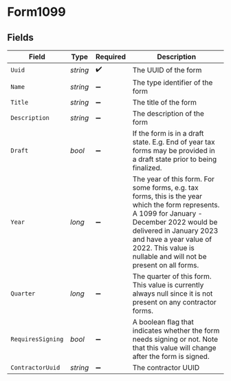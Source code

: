 # Form1099


## Fields

| Field                                                                                                                                                                                                                                                                | Type                                                                                                                                                                                                                                                                 | Required                                                                                                                                                                                                                                                             | Description                                                                                                                                                                                                                                                          |
| -------------------------------------------------------------------------------------------------------------------------------------------------------------------------------------------------------------------------------------------------------------------- | -------------------------------------------------------------------------------------------------------------------------------------------------------------------------------------------------------------------------------------------------------------------- | -------------------------------------------------------------------------------------------------------------------------------------------------------------------------------------------------------------------------------------------------------------------- | -------------------------------------------------------------------------------------------------------------------------------------------------------------------------------------------------------------------------------------------------------------------- |
| `Uuid`                                                                                                                                                                                                                                                               | *string*                                                                                                                                                                                                                                                             | :heavy_check_mark:                                                                                                                                                                                                                                                   | The UUID of the form                                                                                                                                                                                                                                                 |
| `Name`                                                                                                                                                                                                                                                               | *string*                                                                                                                                                                                                                                                             | :heavy_minus_sign:                                                                                                                                                                                                                                                   | The type identifier of the form                                                                                                                                                                                                                                      |
| `Title`                                                                                                                                                                                                                                                              | *string*                                                                                                                                                                                                                                                             | :heavy_minus_sign:                                                                                                                                                                                                                                                   | The title of the form                                                                                                                                                                                                                                                |
| `Description`                                                                                                                                                                                                                                                        | *string*                                                                                                                                                                                                                                                             | :heavy_minus_sign:                                                                                                                                                                                                                                                   | The description of the form                                                                                                                                                                                                                                          |
| `Draft`                                                                                                                                                                                                                                                              | *bool*                                                                                                                                                                                                                                                               | :heavy_minus_sign:                                                                                                                                                                                                                                                   | If the form is in a draft state. E.g. End of year tax forms may be provided in a draft state prior to being finalized.                                                                                                                                               |
| `Year`                                                                                                                                                                                                                                                               | *long*                                                                                                                                                                                                                                                               | :heavy_minus_sign:                                                                                                                                                                                                                                                   | The year of this form. For some forms, e.g. tax forms, this is the year which the form represents. A 1099 for January - December 2022 would be delivered in January 2023 and have a year value of 2022. This value is nullable and will not be present on all forms. |
| `Quarter`                                                                                                                                                                                                                                                            | *long*                                                                                                                                                                                                                                                               | :heavy_minus_sign:                                                                                                                                                                                                                                                   | The quarter of this form. This value is currently always null since it is not present on any contractor forms.                                                                                                                                                       |
| `RequiresSigning`                                                                                                                                                                                                                                                    | *bool*                                                                                                                                                                                                                                                               | :heavy_minus_sign:                                                                                                                                                                                                                                                   | A boolean flag that indicates whether the form needs signing or not. Note that this value will change after the form is signed.                                                                                                                                      |
| `ContractorUuid`                                                                                                                                                                                                                                                     | *string*                                                                                                                                                                                                                                                             | :heavy_minus_sign:                                                                                                                                                                                                                                                   | The contractor UUID                                                                                                                                                                                                                                                  |